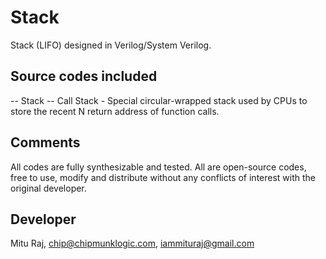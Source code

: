 # Stack
Stack (LIFO) designed in Verilog/System Verilog.

Source codes included
---------------------
-- Stack
-- Call Stack - Special circular-wrapped stack used by CPUs to store the recent N return address of function calls.

Comments
--------
All codes are fully synthesizable and tested. All are open-source codes, free to use, modify and distribute without any conflicts of interest with the original developer.

Developer
---------
Mitu Raj, chip@chipmunklogic.com, iammituraj@gmail.com
